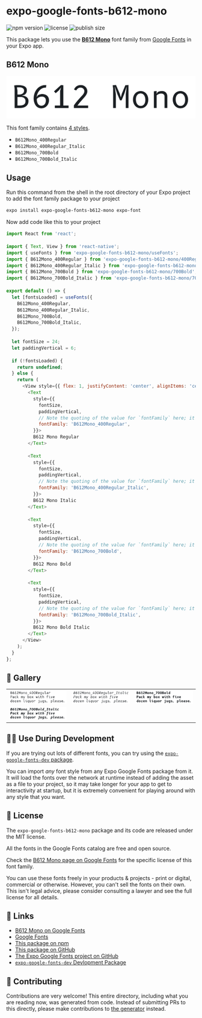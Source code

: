 # expo-google-fonts-b612-mono

![npm version](https://flat.badgen.net/npm/v/expo-google-fonts-b612-mono)
![license](https://flat.badgen.net/github/license/expo/google-fonts)
![publish size](https://flat.badgen.net/packagephobia/install/expo-google-fonts-b612-mono)

This package lets you use the [**B612 Mono**](https://fonts.google.com/specimen/B612+Mono) font family from [Google Fonts](https://fonts.google.com/) in your Expo app.

## B612 Mono

![B612 Mono](./font-family.png)

This font family contains [4 styles](#-gallery).

- `B612Mono_400Regular`
- `B612Mono_400Regular_Italic`
- `B612Mono_700Bold`
- `B612Mono_700Bold_Italic`

## Usage

Run this command from the shell in the root directory of your Expo project to add the font family package to your project
```sh
expo install expo-google-fonts-b612-mono expo-font
```

Now add code like this to your project
```js
import React from 'react';

import { Text, View } from 'react-native';
import { useFonts } from 'expo-google-fonts-b612-mono/useFonts';
import { B612Mono_400Regular } from 'expo-google-fonts-b612-mono/400Regular';
import { B612Mono_400Regular_Italic } from 'expo-google-fonts-b612-mono/400Regular_Italic';
import { B612Mono_700Bold } from 'expo-google-fonts-b612-mono/700Bold';
import { B612Mono_700Bold_Italic } from 'expo-google-fonts-b612-mono/700Bold_Italic';

export default () => {
  let [fontsLoaded] = useFonts({
    B612Mono_400Regular,
    B612Mono_400Regular_Italic,
    B612Mono_700Bold,
    B612Mono_700Bold_Italic,
  });

  let fontSize = 24;
  let paddingVertical = 6;

  if (!fontsLoaded) {
    return undefined;
  } else {
    return (
      <View style={{ flex: 1, justifyContent: 'center', alignItems: 'center' }}>
        <Text
          style={{
            fontSize,
            paddingVertical,
            // Note the quoting of the value for `fontFamily` here; it expects a string!
            fontFamily: 'B612Mono_400Regular',
          }}>
          B612 Mono Regular
        </Text>

        <Text
          style={{
            fontSize,
            paddingVertical,
            // Note the quoting of the value for `fontFamily` here; it expects a string!
            fontFamily: 'B612Mono_400Regular_Italic',
          }}>
          B612 Mono Italic
        </Text>

        <Text
          style={{
            fontSize,
            paddingVertical,
            // Note the quoting of the value for `fontFamily` here; it expects a string!
            fontFamily: 'B612Mono_700Bold',
          }}>
          B612 Mono Bold
        </Text>

        <Text
          style={{
            fontSize,
            paddingVertical,
            // Note the quoting of the value for `fontFamily` here; it expects a string!
            fontFamily: 'B612Mono_700Bold_Italic',
          }}>
          B612 Mono Bold Italic
        </Text>
      </View>
    );
  }
};

```

## 🔡 Gallery


||||
|-|-|-|
|![B612Mono_400Regular](.//400Regular/B612Mono_400Regular.ttf.png)|![B612Mono_400Regular_Italic](.//400Regular_Italic/B612Mono_400Regular_Italic.ttf.png)|![B612Mono_700Bold](.//700Bold/B612Mono_700Bold.ttf.png)||
|![B612Mono_700Bold_Italic](.//700Bold_Italic/B612Mono_700Bold_Italic.ttf.png)||||


## 👩‍💻 Use During Development

If you are trying out lots of different fonts, you can try using the [`expo-google-fonts-dev` package](https://github.com/freeboub/google-fonts/tree/master/font-packages/dev#readme).

You can import *any* font style from any Expo Google Fonts package from it. It will load the fonts
over the network at runtime instead of adding the asset as a file to your project, so it may take longer
for your app to get to interactivity at startup, but it is extremely convenient
for playing around with any style that you want.

## 📖 License

The `expo-google-fonts-b612-mono` package and its code are released under the MIT license.

All the fonts in the Google Fonts catalog are free and open source.

Check the [B612 Mono page on Google Fonts](https://fonts.google.com/specimen/B612+Mono) for the specific license of this font family.

You can use these fonts freely in your products & projects - print or digital, commercial or otherwise. However, you can't sell the fonts on their own. This isn't legal advice, please consider consulting a lawyer and see the full license for all details.

## 🔗 Links

- [B612 Mono on Google Fonts](https://fonts.google.com/specimen/B612+Mono)
- [Google Fonts](https://fonts.google.com/)
- [This package on npm](https://www.npmjs.com/package/expo-google-fonts-b612-mono)
- [This package on GitHub](https://github.com/freeboub/google-fonts/tree/master/font-packages/b612-mono)
- [The Expo Google Fonts project on GitHub](https://github.com/freeboub/google-fonts)
- [`expo-google-fonts-dev` Devlopment Package](https://github.com/freeboub/google-fonts/tree/master/font-packages/dev)

## 🤝 Contributing

Contributions are very welcome! This entire directory, including what you are reading now, was generated from code. Instead of submitting PRs to this directly, please make contributions to [the generator](https://github.com/freeboub/google-fonts/tree/master/packages/generator) instead.
